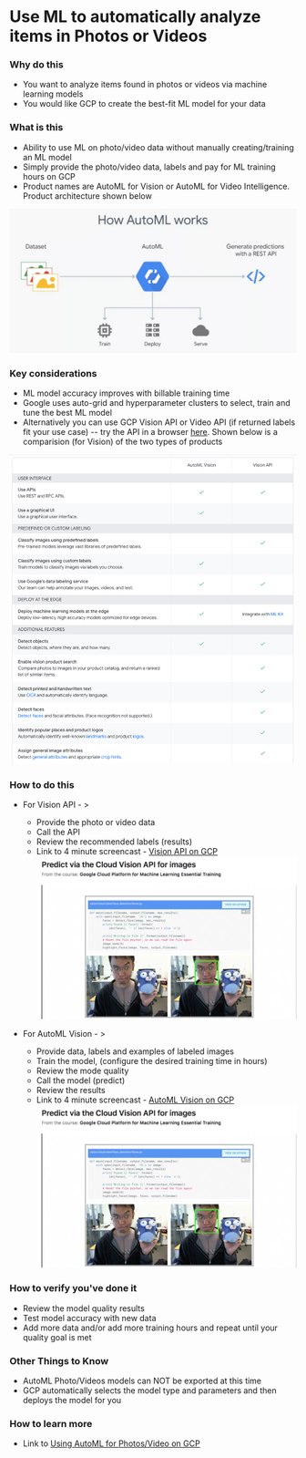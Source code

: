 # Use ML to automatically analyze items in Photos or Videos

### Why do this
 - You want to analyze items found in photos or videos via machine learning models
 - You would like GCP to create the best-fit ML model for your data

### What is this
 - Ability to use ML on photo/video data without manually creating/training an ML model
 - Simply provide the photo/video data, labels and pay for ML training hours on GCP
 - Product names are AutoML for Vision or AutoML for Video Intelligence. Product architecture shown below

 [![auto-ml-arch](/images/auto-ml-arch.png)]() 

### Key considerations
 - ML model accuracy improves with billable training time
 - Google uses auto-grid and hyperparameter clusters to select, train and tune the best ML model 
 - Alternatively you can use GCP Vision API or Video API (if returned labels fit your use case)
 -- try the API in a browser [here](https://cloud.google.com/vision/).  Shown below is a comparision (for Vision) of the two types of products

[![automl](/images/automl.png)]() 

### How to do this
 - For Vision API - >
    - Provide the photo or video data
    - Call the API
    - Review the recommended labels (results)
    - Link to 4 minute screencast - [Vision API on GCP](https://www.linkedin.com/learning/google-cloud-platform-for-machine-learning-essential-training/predict-via-the-cloud-vision-api-for-images)
[![automl-vision-api](/images/automl-vision-api.png)](https://www.linkedin.com/learning/google-cloud-platform-for-machine-learning-essential-training/predict-via-the-cloud-vision-api-for-images) 


 - For AutoML Vision - > 
    - Provide data, labels and examples of labeled images
    - Train the model, (configure the desired training time in hours)
    - Review the mode quality
    - Call the model (predict)
    - Review the results
    - Link to 4 minute screencast - [AutoML Vision on GCP](https://www.linkedin.com/learning/google-cloud-platform-for-machine-learning-essential-training/predict-using-a-trained-automl-vision-model)
[![automl-vision-api](/images/automl-vision-api.png)](https://www.linkedin.com/learning/google-cloud-platform-for-machine-learning-essential-training/predict-using-a-trained-automl-vision-model) 



### How to verify you've done it
 - Review the model quality results
 - Test model accuracy with new data
 - Add more data and/or add more training hours and repeat until your quality goal is met

### Other Things to Know
 - AutoML Photo/Videos models can NOT be exported at this time
 - GCP automatically selects the model type and parameters and then deploys the model for you

### How to learn more
 - Link to [Using AutoML for Photos/Video on GCP](https://cloud.google.com/automl/)